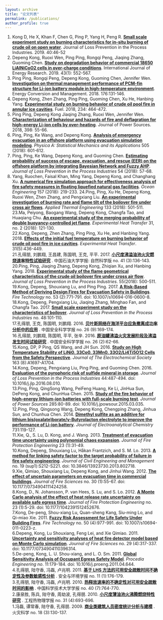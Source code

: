 ```yaml
---
layout: archive
title: "论文列表"
permalink: /publications/
author_profile: true
---
```



1. Kong D, He X, Khan F, Chen G, Ping P, Yang H, Peng R. **[Small scale experiment study on burning characteristics for in-situ burning of crude oil on open water](https://www.sciencedirect.com/science/article/pii/S0950423018307903)**. Journal of Loss Prevention in the Process Industries. 2019. 40:46-52  
2. Depeng Kong, Ruoxi Wen, Ping Ping, Rongqi Peng, Jiaqing Zhang, Guoming Chen. **[Study on degradation behavior of commercial 18650 LiAlNiCoO2 cells in over‐charge conditions](https://onlinelibrary.wiley.com/doi/abs/10.1002/er.4302)**. International Journal of Energy Research. 2019. 43(1): 552-567.  
3. Ping Ping, Rongqi Peng, Depeng Kong, Guoming Chen, Jennifer Wen. **[Investigation on thermal management performance of PCM-fin structure for Li-ion battery module in high-temperature environment](https://www.sciencedirect.com/science/article/pii/S0196890418310203)**. Energy Conversion and Management. 2018. 176:131-146.  
4. Depeng Kong, Zhen Zhang, Ping Ping, Guoming Chen, Xu He, Hanbing Yang. **[Experimental study on burning behavior of crude oil pool fire in annular ice cavities](https://www.sciencedirect.com/science/article/pii/S001623611831247X)**. Fuel. 2018, 234: 464-472.  
5. Ping Ping, Depeng Kong Jiaqing Zhang, Ruoxi Wen, Jennifer Wen. **[Characterization of behaviour and hazards of fire and deflagration for high-energy Li-ion cells by over-heating](https://www.sciencedirect.com/science/article/pii/S0378775318307523)**. Journal of Power Sources. 2018, 398: 55-66.   
6. Ping, Ping, Ke Wang, and Depeng Kong. **[Analysis of emergency evacuation in an offshore platform using evacuation simulation modeling](https://www.sciencedirect.com/science/article/pii/S0378437118304011)**. *Physica A: Statistical Mechanics and its Applications* 505 (2018): 601-612.  
7. Ping, Ping, Ke Wang, Depeng Kong, and Guoming Chen. **[Estimating probability of success of escape, evacuation, and rescue (EER) on the offshore platform by integrating Bayesian Network and Fuzzy AHP](https://www.sciencedirect.com/science/article/pii/S0950423017307003)**. *Journal of Loss Prevention in the Process Industries* 54 (2018): 57-68.  
8. Yang, Ruochen, Faisal Khan, Ming Yang, Depeng Kong, and Changhang Xu. **[A numerical fire simulation approach for effectiveness analysis of fire safety measures in floating liquefied natural gas facilities](https://www.sciencedirect.com/science/article/pii/S0029801818303305)**. *Ocean Engineering* 157 (2018): 219-233.
24.Ping, Ping, Xu He, Depeng Kong, Ruoxi Wen, Zhen Zhang, and Pengxiang Liu. **[An experimental investigation of burning rate and flame tilt of the boilover fire under cross air flows](https://www.sciencedirect.com/science/article/pii/S1359431117358179)**. *Applied Thermal Engineering* 133 (2018): 501-511.  
23.Ma, Peiyong, Baogang Wang, Depeng Kong, Changfa Tao, and Huaqiang Chu. **[An experimental study of the merging probability of double buoyancy-controlled jet flame](http://www.tandfonline.com/doi/full/10.1080/08916152.2017.1397816)**. *Experimental Heat Transfer* 31, no. 2 (2018): 121-130.  
22.Kong, Depeng, Zhen Zhang, Ping Ping, Xu He, and Hanbing Yang. 2018. **[Effects of the initial fuel temperature on burning behavior of crude oil pool fire in ice cavities](https://www.tandfonline.com/doi/full/10.1080/08916152.2018.1434576)**.  *Experimental Heat Transfer*. 31(5):436-449.  
21.孔得朋, 刘鹏翔, 王昌建, 陈国明, 王克, 平平. 2017. **[小尺度沸溢油池火灾燃烧速率特性试验研究](http://kns.cnki.net/KCMS/detail/detail.aspx?dbcode=CJFQ&dbname=CJFDLAST2017&filename=SYDX201703017&v=MjA2NjBlWDFMdXhZUzdEaDFUM3FUcldNMUZyQ1VSTEtmYitabkZ5cmdVTHZLTmpUUGRyRzRIOWJNckk5RVk0Ujg=)** . 中国石油大学学报: 自然科学版 no. 41 (3):136-143.  
20.Ping, Ping, Jiaqing Zhang, Depeng Kong, Zhiqian Xu, and Hanbing Yang. 2018. **[Experimental study of the flame geometrical characteristics of the crude oil boilover fire under cross air flow](https://www.sciencedirect.com/science/article/pii/S0950423017310811)**. *Journal of Loss Prevention in the Process Industries*. 55(2018): 500-511.  
19.Kong, Depeng, Shouxiang Lu, and Ping Ping. 2017. **[A Risk-Based Method of Deriving Design Fires for Evacuation Safety in Buildings](https://link.springer.com/article/10.1007/s10694-016-0600-8)**. *Fire Technology* no. 53 (2):771-791. doi: 10.1007/s10694-016-0600-8.  
18.Kong, Depeng, Pengxiang Liu, Jiaqing Zhang, Minghao Fan, and Changfa Tao. 2017. **[Small scale experiment study on the characteristics of boilover](https://www.sciencedirect.com/science/article/pii/S0950423017303509)**. *Journal of Loss Prevention in the Process Industries* no. 48:101-110.  
17.孔得朋, 王克, 陈国明,  刘鹏翔. 2016. **[贝叶斯网络在海洋平台应急撤离成功率分析中的应用](http://kns.cnki.net/KCMS/detail/detail.aspx?dbcode=CJFQ&dbname=CJFDLAST2016&filename=ZAQK201609033&v=MjM5NjNMdXhZUzdEaDFUM3FUcldNMUZyQ1VSTEtmYitabkZ5M25VN3pKUHl6YVpiRzRIOWZNcG85R1o0UjhlWDE=)** . 中国安全科学学报 no. 26 (9):169-174.  
16.孔得朋, 刘鹏翔, 陈国明, 平平, 张辛. 2016. **[原油罐沸溢火灾发展阶段及沸溢发生时间试验研究](http://kns.cnki.net/KCMS/detail/detail.aspx?dbcode=CJFQ&dbname=CJFDLAST2016&filename=ZAQK201602011&v=MDM2MjNMdXhZUzdEaDFUM3FUcldNMUZyQ1VSTEtmYitabkZ5M25VTDNNUHl6YVpiRzRIOWZNclk5RVpZUjhlWDE=)** . 中国安全科学学报 no. 26 (2):62-66.  
15.Kong, DP, P Ping, QS Wang, and JH Sun. 2016. **[Study on High Temperature Stability of LiNi0. 33Co0. 33Mn0. 33O2/Li4Ti5O12 Cells from the Safety Perspective](https://www.researchgate.net/publication/303867394_Study_on_High_Temperature_Stability_of_LiNi_033_Co_033_Mn_033_O_2_Li_4_Ti_5_O_12_Cells_from_the_Safety_Perspective)**. *Journal of The Electrochemical Society* 163 (8):A1697-A1704.  
14.Kong, Depeng, Pengxiang Liu, Ping Ping, and Guoming Chen. 2016. **[Evaluation of the pyrophoric risk of sulfide mineral in storage](https://www.sciencedirect.com/science/article/pii/S0950423016302170)**. *Journal of Loss Prevention in the Process Industries* 44:487-494. doi: 10.1016/j.jlp.2016.08.010.  
13.Ping, Ping, QingSong Wang, PeiFeng Huang, Ke Li, JinHua Sun, DePeng Kong, and ChunHua Chen. 2015. **[Study of the fire behavior of high-energy lithium-ion batteries with full-scale burning test](https://www.sciencedirect.com/science/article/pii/S0378775315004516)**. *Journal of Power Sources* 285:80-89. doi: 10.1016/j.jpowsour.2015.03.035.  
12.Ping, Ping, Qingsong Wang, Depeng Kong, Chengping Zhang, Jinhua Sun, and Chunhua Chen. 2014. **[Dimethyl sulfite as an additive for lithium bis(oxalate)borate/γ-Butyrolacton electrolyte to improve the performance of Li-ion battery](https://www.researchgate.net/publication/265386254_Dimethyl_sulfite_as_an_additive_for_lithium_bisoxalateborateg-Butyrolacton_electrolyte_to_improve_the_performance_of_Li-ion_battery?ev=publicSearchHeader&_sg=TUAiRL53Kzbkf8IcnhISEIpYs4tfdjrqsY5CzE_h_YsOJ-9lcfn88UtZn6tIkHTDvGsv4i10eEJeiVA)**. *Journal of Electroanalytical Chemistry* 731:119-127.   
11.Xie, Q., S. Lu, D. Kong, and J. Wang. 2013. **[Treatment of evacuation time uncertainty using polynomial chaos expansion](http://journals.sagepub.com/doi/abs/10.1177/1042391512470578)**. *Journal of Fire Protection Engineering* 23 (1):31-49.   
10.Kong, Depeng, Shouxiang Lu, Håkan Frantzich, and S. M. Lo. 2013. **[A method for linking safety factor to the target probability of failure in fire safety engineering](https://www.tandfonline.com/doi/abs/10.3846/13923730.2013.802718?needAccess=true&journalCode=tcem20)**. *Journal of Civil Engineering and Management* no. 19 (sup1):S212-S221. doi: 10.3846/13923730.2013.802718.  
9.Xie, Qimiao, Shouxiang Lu, Depeng Kong, and Jinhui Wang. 2012. **[The effect of uncertain parameters on evacuation time in commercial buildings](http://journals.sagepub.com/doi/abs/10.1177/0734904111424258?journalCode=jfse)**. *Journal of Fire Sciences* no. 30 (1):55-67. doi: 10.1177/0734904111424258.  
8.Kong, D., N. Johansson, P. van Hees, S. Lu, and S. Lo. 2012. **[A Monte Carlo analysis of the effect of heat release rate uncertainty on available safe egress time](http://journals.sagepub.com/doi/abs/10.1177/1042391512452676)**. *Journal of Fire Protection Engineering* no. 23 (1):5-29. doi: 10.1177/1042391512452676.  
7.Kong, De-peng, Shou-xiang Lu, Quan-sheng Kang, Siu-ming Lo, and Qi-miao Xie. 2011. **[Fuzzy Risk Assessment for Life Safety Under Building Fires](https://link.springer.com/article/10.1007/s10694-011-0223-z)**. *Fire Technology* no. 50 (4):977-991. doi: 10.1007/s10694-011-0223-z.  
6.Depeng, Kong, Lu Shouxiang, Feng Lei, and Xie Qimiao. 2011. **[Uncertainty and sensitivity analyses of heat fire detector model based on Monte Carlo simulation](http://journals.sagepub.com/doi/abs/10.1177/0734904110396314)**. *Journal of Fire Sciences* no. 29 (4):317-337. doi: 10.1177/0734904110396314.  
5.De-peng, Kong, L. U. Shou-xiang, and L. O. Sm. 2011. **[Global Sensitivity Analysis of Occupant Egress Safety Model](https://www.sciencedirect.com/science/article/pii/S1877705811008320)**. *Procedia Engineering no*. 11:179-184. doi: 10.1016/j.proeng.2011.04.644.  
4.孔得朋, 陆守香, 冯磊, 卢兆明. 2011. **[基于 LHS 方法的可用安全疏散时间不确定性及参数敏感性分析](http://kns.cnki.net/KCMS/detail/detail.aspx?dbcode=CJFQ&dbname=CJFD2011&filename=AQHJ201101041&v=MjU4NDBGckNVUkxLZmIrWm5GeTNnV3J2SUpEekRaTEc0SDlETXJvOUJaWVI4ZVgxTHV4WVM3RGgxVDNxVHJXTTE=)** . 安全与环境学报 no. 11 (1):176-179.  
3.孔得朋, 陆守香, 冯磊, 卢兆明. 2010. **[热释放速率的不确定性对可用安全疏散时间的影响](http://kns.cnki.net/KCMS/detail/detail.aspx?dbcode=CJFQ&dbname=CJFD2010&filename=ZKJD201007019&v=MDA3Mjc0SDlITXFJOUViWVI4ZVgxTHV4WVM3RGgxVDNxVHJXTTFGckNVUkxLZmIrWm5GeTNnVzd6TFB5YkJhckc=)** . 中国科学技术大学学报 no. 40 (7):764-770.  
2.康泉胜, 陈兵, 陆守香, 周劫波, 孔得朋. 2010. **[小尺度薄油池火沸腾燃烧特性研究](http://kns.cnki.net/KCMS/detail/detail.aspx?dbcode=CJFQ&dbname=CJFD2010&filename=GCRB201004042&v=MDgzNThSOGVYMUx1eFlTN0RoMVQzcVRyV00xRnJDVVJMS2ZiK1puRnkzZ1c3dk9JaTdaYkxHNEg5SE1xNDlCWm8=)** . 工程热物理学报 no. 31 (4):693-696.  
1.冯磊, 谭常春, 陆守香, 孔得朋. 2009. **[商业类建筑人员密度统计分析与建模](http://kns.cnki.net/KCMS/detail/detail.aspx?dbcode=CJFQ&dbname=CJFD2009&filename=HZKX200903002&v=MjQzODR1eFlTN0RoMVQzcVRyV00xRnJDVVJMS2ZiK1puRnkzaFVyek1MVGZBZHJHNEh0ak1ySTlGWm9SOGVYMUw=)** . 火灾科学 no. 18 (3):130-137.  
    ​

